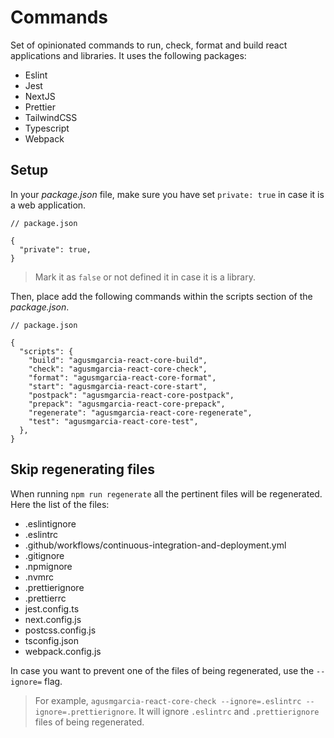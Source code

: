 # Commands

Set of opinionated commands to run, check, format and build react applications and libraries. It uses the following packages:

- Eslint
- Jest
- NextJS
- Prettier
- TailwindCSS
- Typescript
- Webpack

## Setup

In your _package.json_ file, make sure you have set `private: true` in case it is a web application.

```jsonc
// package.json

{
  "private": true,
}
```

> Mark it as `false` or not defined it in case it is a library.

Then, place add the following commands within the scripts section of the _package.json_.

```jsonc
// package.json

{
  "scripts": {
    "build": "agusmgarcia-react-core-build",
    "check": "agusmgarcia-react-core-check",
    "format": "agusmgarcia-react-core-format",
    "start": "agusmgarcia-react-core-start",
    "postpack": "agusmgarcia-react-core-postpack",
    "prepack": "agusmgarcia-react-core-prepack",
    "regenerate": "agusmgarcia-react-core-regenerate",
    "test": "agusmgarcia-react-core-test",
  },
}
```

## Skip regenerating files

When running `npm run regenerate` all the pertinent files will be regenerated. Here the list of the files:

- .eslintignore
- .eslintrc
- .github/workflows/continuous-integration-and-deployment.yml
- .gitignore
- .npmignore
- .nvmrc
- .prettierignore
- .prettierrc
- jest.config.ts
- next.config.js
- postcss.config.js
- tsconfig.json
- webpack.config.js

In case you want to prevent one of the files of being regenerated, use the `--ignore=` flag.

> For example, `agusmgarcia-react-core-check --ignore=.eslintrc --ignore=.prettierignore`. It will ignore `.eslintrc` and `.prettierignore` files of being regenerated.
